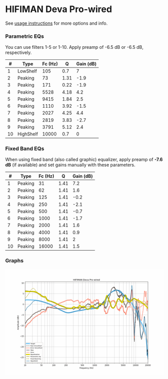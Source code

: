 # HIFIMAN Deva Pro-wired
See [usage instructions](https://github.com/jaakkopasanen/AutoEq#usage) for more options and info.

### Parametric EQs
You can use filters 1-5 or 1-10. Apply preamp of -6.5 dB or -6.5 dB, respectively.

|   # | Type      |   Fc (Hz) |    Q |   Gain (dB) |
|-----|-----------|-----------|------|-------------|
|   1 | LowShelf  |       105 | 0.7  |         7   |
|   2 | Peaking   |        73 | 1.31 |        -1.9 |
|   3 | Peaking   |       171 | 0.22 |        -1.9 |
|   4 | Peaking   |      5528 | 4.18 |         4.2 |
|   5 | Peaking   |      9415 | 1.84 |         2.5 |
|   6 | Peaking   |      1110 | 3.92 |        -1.5 |
|   7 | Peaking   |      2027 | 4.25 |         4.4 |
|   8 | Peaking   |      2819 | 3.83 |        -2.7 |
|   9 | Peaking   |      3791 | 5.12 |         2.4 |
|  10 | HighShelf |     10000 | 0.7  |         0   |

### Fixed Band EQs
When using fixed band (also called graphic) equalizer, apply preamp of **-7.6 dB** (if available) and set gains manually with these parameters.

|   # | Type    |   Fc (Hz) |    Q |   Gain (dB) |
|-----|---------|-----------|------|-------------|
|   1 | Peaking |        31 | 1.41 |         7.2 |
|   2 | Peaking |        62 | 1.41 |         1.6 |
|   3 | Peaking |       125 | 1.41 |        -0.2 |
|   4 | Peaking |       250 | 1.41 |        -2.1 |
|   5 | Peaking |       500 | 1.41 |        -0.7 |
|   6 | Peaking |      1000 | 1.41 |        -1.7 |
|   7 | Peaking |      2000 | 1.41 |         1.6 |
|   8 | Peaking |      4000 | 1.41 |         0.9 |
|   9 | Peaking |      8000 | 1.41 |         2   |
|  10 | Peaking |     16000 | 1.41 |         1.5 |

### Graphs
![](./HIFIMAN%20Deva%20Pro-wired.png)
